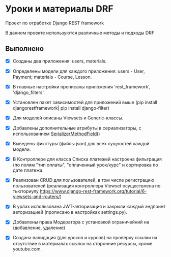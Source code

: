 # Уроки и материалы DRF
Проект по отработке Django REST framework

В данном проекте используются различные методы и подходы DRF


## Выполнено
- [x] Созданы два приложения: users, materials.
- [x] Определены модели для каждого приложения: users - User, Payment; materials - Course, Lesson.
- [x] В главные настройки прописаны приложения 'rest_framework', 'django_filters'.
- [x] Установлен пакет зависимостей для приложений выше (pip install djangorestframework| pip install django-filter)
- [x] Для моделей описаны Viewsets и Generic-классы.
- [x] Добавлены дополнительные атрибуты в сериализаторы, с использованием [SerializerMethodField()](https://nodejs.org/)
- [x] Выведены фикстуры (файлы json) для всех сущностей каждой модели.
- [x] В Контроллере для класса Списка платежей настроена фильтрация (по полям "тип оплаты", "оплаченный урок/курс"
и сортировка по дате платежа.
- [x] Реализован CRUD для пользователей, в том числе регистрацию пользователей 
(реализация контроллера Viewset осуществлена по тьюториулу https://www.django-rest-framework.org/tutorial/6-viewsets-and-routers/)
- [x] В урлах использована JWT-авторизация и закрыли каждый эндпоинт авторизацией (прописано в настройках settings.py).
- [x] Добавлены права Модератора с установкой ограничейний на (добавление, удаление)
- [x] Создана валидация (для уроков и курсов) на проверку ссылки на отсутствие в материалах ссылок на сторонние ресурсы, кроме youtube.com.


